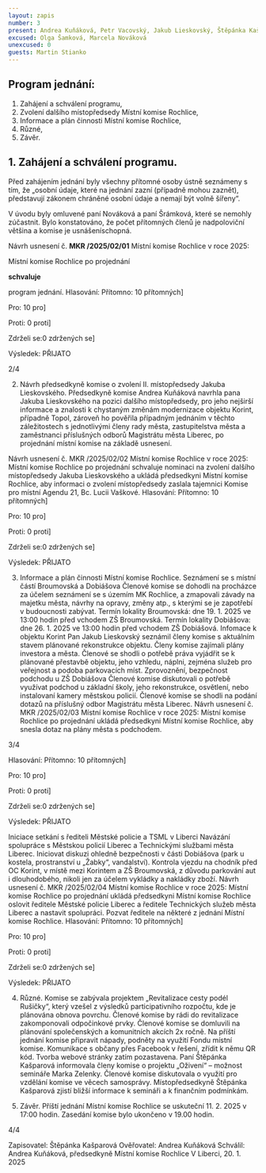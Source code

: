 ```yaml
---
layout: zapis
number: 3
present: Andrea Kuňáková, Petr Vacovský, Jakub Lieskovský, Štěpánka Kašparová, Petr Kadavý, Daniel Horáček, Josef Hlaváč, Lukáš Pavčo, Marek Maškarinec, Josef Kotalík
excused: Olga Šamková, Marcela Nováková
unexcused: 0
guests: Martin Stianko
---
```


## Program jednání:

1. Zahájení a schválení programu,
2. Zvolení dalšího místopředsedy Místní komise Rochlice,
3. Informace a plán činnosti Místní komise Rochlice,
4. Různé,
5. Závěr.

## 1. Zahájení a schválení programu.

Před zahájením jednání byly všechny přítomné osoby ústně seznámeny s tím, že „osobní údaje, které na jednání zazní (případně mohou zaznět), představují zákonem chráněné osobní údaje a nemají být volně šířeny“.

V úvodu byly omluvené paní Nováková a paní Šrámková, které se nemohly zúčastnit. Bylo konstatováno, že počet přítomných členů je nadpoloviční většina a komise je usnášeníschopná.

Návrh usnesení č. **MKR /2025/02/01** Místní komise Rochlice v roce 2025:

Místní komise Rochlice po projednání

**schvaluje**

program jednání.
Hlasování:
Přítomno: 10
přítomných]

Pro: 10
pro]

Proti: 0
proti]

Zdrželi se:0
zdržených se]

Výsledek: PŘIJATO

2/4

2. Návrh předsedkyně komise o zvolení II. místopředsedy Jakuba Lieskovského.
Předsedkyně komise Andrea Kuňáková navrhla pana Jakuba Lieskovského na pozici dalšího
místopředsedy, pro jeho nejširší informace a znalosti k chystaným změnám modernizace objektu Korint,
případně Topol, zároveň ho pověřila případným jednáním v těchto záležitostech s jednotlivými členy rady
města, zastupitelstva města a zaměstnanci příslušných odborů Magistrátu města Liberec, po projednání
místní komise na základě usnesení.

Návrh usnesení č. MKR /2025/02/02 Místní komise Rochlice v roce 2025:
Místní komise Rochlice po projednání
schvaluje nominaci na zvolení dalšího místopředsedy Jakuba Lieskovského
a ukládá
předsedkyni Místní komise Rochlice, aby informaci o zvolení místopředsedy zaslala tajemnici
Komise pro místní Agendu 21, Bc. Lucii Vaškové.
Hlasování:
Přítomno: 10
přítomných]

Pro: 10
pro]

Proti: 0
proti]

Zdrželi se:0
zdržených se]

Výsledek: PŘIJATO

3. Informace a plán činnosti Místní komise Rochlice.
Seznámení se s místní částí Broumovská a Dobiášova
Členové komise se dohodli na procházce za účelem seznámení se s územím MK Rochlice, a zmapovali
závady na majetku města, návrhy na opravy, změny atp., s kterými se je zapotřebí v budoucnosti zabývat.
Termín lokality Broumovská: dne 19. 1. 2025 ve 13:00 hodin před vchodem ZŠ Broumovská.
Termín lokality Dobiášova: dne 26. 1. 2025 ve 13:00 hodin před vchodem ZŠ Dobiášová.
Infomace k objektu Korint
Pan Jakub Lieskovský seznámil členy komise s aktuálním stavem plánované rekonstrukce objektu. Členy
komise zajímali plány investora a města. Členové se shodli o potřebě práva vyjádřit se k plánované
přestavbě objektu, jeho vzhledu, náplni, zejména služeb pro veřejnost a podoba parkovacích míst.
Zprovoznění, bezpečnost podchodu u ZŠ Dobiášova
Členové komise diskutovali o potřebě využívat podchod u základní školy, jeho rekonstrukce, osvětlení,
nebo instalovaní kamery městskou policií.
Členové komise se shodli na podání dotazů na příslušný odbor Magistrátu města Liberec.
Návrh usnesení č. MKR /2025/02/03 Místní komise Rochlice v roce 2025:
Místní komise Rochlice po projednání
ukládá
předsedkyni Místní komise Rochlice, aby snesla dotaz na plány města s podchodem.

3/4

Hlasování:
Přítomno: 10
přítomných]

Pro: 10
pro]

Proti: 0
proti]

Zdrželi se:0
zdržených se]

Výsledek: PŘIJATO

Iniciace setkání s řediteli Městské policie a TSML v Liberci
Navázání spolupráce s Městskou policií Liberec a Technickými službami města Liberec. Iniciovat diskuzi
ohledně bezpečnosti v části Dobiášova (park u kostela, prostranství u „Žabky“, vandalství).
Kontrola vjezdu na chodník před OC Korint, v místě mezi Korintem a ZŠ Broumovská, z důvodu
parkování aut i dlouhodobého, nikoli jen za účelem vykládky a nakládky zboží.
Návrh usnesení č. MKR /2025/02/04 Místní komise Rochlice v roce 2025:
Místní komise Rochlice po projednání
ukládá
předsedkyni Místní komise Rochlice oslovit ředitele Městské policie Liberec a ředitele Technických
služeb města Liberec a nastavit spolupráci.
Pozvat ředitele na některé z jednání Místní komise Rochlice.
Hlasování:
Přítomno: 10
přítomných]

Pro: 10
pro]

Proti: 0
proti]

Zdrželi se:0
zdržených se]

Výsledek: PŘIJATO

4. Různé.
Komise se zabývala projektem „Revitalizace cesty podél Rušičky“, který vzešel z výsledků
participativního rozpočtu, kde je plánována obnova povrchu. Členové komise by rádi do revitalizace
zakomponovali odpočinkové prvky.
Členové komise se domluvili na plánování společenských a komunitních akcích 2x ročně. Na příští
jednání komise připravit nápady, podněty na využití Fondu místní komise.
Komunikace s občany přes Facebook v řešení, zřídit k němu QR kód. Tvorba webové stránky zatím
pozastavena.
Paní Štěpánka Kašparová informovala členy komise o projektu „Oživení“ – možnost semináře Marka
Zelenky. Členové komise diskutovala o využití pro vzdělání komise ve věcech samosprávy.
Místopředsedkyně Štěpánka Kašparová zjistí bližší informace k semináři a k finančním podmínkám.

5. Závěr.
Příští jednání Místní komise Rochlice se uskuteční 11. 2. 2025 v 17:00 hodin.
Zasedání komise bylo ukončeno v 19.00 hodin.

4/4

Zapisovatel: Štěpánka Kašparová
Ověřovatel: Andrea Kuňáková
Schválil: Andrea Kuňáková, předsedkyně Místní komise Rochlice
V Liberci, 20. 1. 2025
